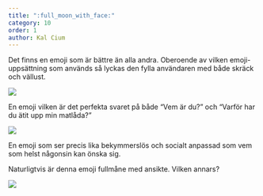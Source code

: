 ```yaml
---
title: ":full_moon_with_face:"
category: 10
order: 1
author: Kal Cium
---
```


Det finns en emoji som är bättre än alla andra. Oberoende av vilken emoji-uppsättning som används så lyckas den fylla användaren med både skräck och vällust.

<img src="https://dbuggen.s3.amazonaws.com/google.png" class="no-crop">

En emoji vilken är det perfekta svaret på både “Vem är du?” och “Varför har du ätit upp min matlåda?”

<img src="https://dbuggen.s3.amazonaws.com/apple.png" class="no-crop">

En emoji som ser precis lika bekymmerslös och socialt anpassad som vem som helst någonsin kan önska sig.

Naturligtvis är denna emoji fullmåne med ansikte. Vilken annars?

<img src="https://dbuggen.s3.amazonaws.com/emojidex.png" class="no-crop">
